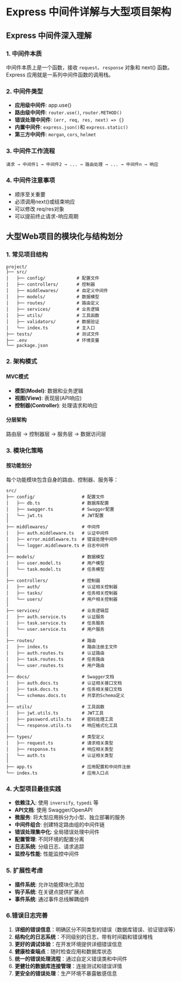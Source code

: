# Express 中间件详解与大型项目架构 

## Express 中间件深入理解

### 1. 中间件本质

中间件本质上是一个函数，接收 `request`、`response` 对象和 next() 函数。Express 应用就是一系列中间件函数的调用栈。

### 2. 中间件类型

- **应用级中间件**: app.use()
- **路由级中间件**: `router.use()`, `router.METHOD()`
- **错误处理中间件**: `(err, req, res, next) => {}`
- **内置中间件**: `express.json()`和 `express.static()`
- **第三方中间件**: `morgan`, `cors`, `helmet`

### 3. 中间件工作流程

```
请求 → 中间件1 → 中间件2 → ... → 路由处理 → ... → 中间件n → 响应
```

### 4. 中间件注意事项

- 顺序至关重要
- 必须调用next()或结束响应
- 可以修改 req/res对象
- 可以提前终止请求-响应周期

## 大型Web项目的模块化与结构划分

### 1. 常见项目结构

```
project/
├── src/
│   ├── config/            # 配置文件
│   ├── controllers/       # 控制器
│   ├── middlewares/       # 自定义中间件
│   ├── models/            # 数据模型
│   ├── routes/            # 路由定义
│   ├── services/          # 业务逻辑
│   ├── utils/             # 工具函数
│   ├── validators/        # 数据验证
│   └── index.ts           # 主入口
├── tests/                 # 测试文件
├── .env                   # 环境变量
└── package.json
```

### 2. 架构模式

#### MVC模式

- **模型(Model)**: 数据和业务逻辑
- **视图(View)**: 表现层(API响应)
- **控制器(Controller)**: 处理请求和响应

#### 分层架构

路由层 → 控制器层 → 服务层 → 数据访问层

### 3. 模块化策略

#### 按功能划分

每个功能模块包含自身的路由、控制器、服务等：

```
src/
├── config/                  # 配置文件
│   ├── db.ts                # 数据库配置
│   ├── swagger.ts           # Swagger配置
│   └── jwt.ts               # JWT配置
│
├── middlewares/             # 中间件
│   ├── auth.middleware.ts   # 认证中间件
│   ├── error.middleware.ts  # 错误处理中间件
│   └── logger.middleware.ts # 日志中间件
│
├── models/                  # 数据模型
│   ├── user.model.ts        # 用户模型
│   └── task.model.ts        # 任务模型
│
├── controllers/             # 控制器
│   ├── auth/                # 认证相关控制器
│   ├── tasks/               # 任务相关控制器
│   └── users/               # 用户相关控制器
│
├── services/                # 业务逻辑层
│   ├── auth.service.ts      # 认证服务
│   ├── task.service.ts      # 任务服务
│   └── user.service.ts      # 用户服务
│
├── routes/                  # 路由
│   ├── index.ts             # 路由注册主文件
│   ├── auth.routes.ts       # 认证路由
│   ├── task.routes.ts       # 任务路由
│   └── user.routes.ts       # 用户路由
│
├── docs/                    # Swagger文档
│   ├── auth.docs.ts         # 认证相关接口文档
│   ├── task.docs.ts         # 任务相关接口文档
│   └── schemas.docs.ts      # 共享的Schema定义
│
├── utils/                   # 工具函数
│   ├── jwt.utils.ts         # JWT工具
│   ├── password.utils.ts    # 密码处理工具
│   └── response.utils.ts    # 响应格式化工具
│
├── types/                   # 类型定义
│   ├── request.ts           # 请求相关类型
│   ├── response.ts          # 响应相关类型
│   └── auth.ts              # 认证相关类型
│
├── app.ts                   # 应用配置和中间件注册
└── index.ts                 # 应用入口点
```

### 4. 大型项目最佳实践

- **依赖注入**: 使用 `inversify`, `typedi` 等
- **API文档**: 使用 Swagger/OpenAPI
- **微服务**: 将大型应用拆分为小型、独立部署的服务
- **中间件组合**: 创建特定路由组的中间件链
- **错误处理集中化**: 全局错误处理中间件
- **配置管理**: 不同环境的配置分离
- **日志系统**: 分级日志、请求追踪
- **监控与性能**: 性能监控中间件

### 5. 扩展性考虑

- **插件系统**: 允许功能模块化添加
- **钩子系统**: 在关键点提供扩展点
- **事件系统**: 通过事件总线解耦组件

### 6.错误日志完善

1. **详细的错误信息**：明确区分不同类型的错误（数据库错误、验证错误等）
2. **结构化的日志系统**：不同级别的日志，带有时间戳和错误堆栈
3. **更好的调试体验**：在开发环境提供详细错误信息
4. **健康检查端点**：随时检查应用和数据库状态
5. **统一的错误处理流程**：通过自定义错误类和中间件
6. **更健壮的数据库连接管理**：连接测试和错误详情
7. **更安全的错误处理**：生产环境不暴露敏感信息

